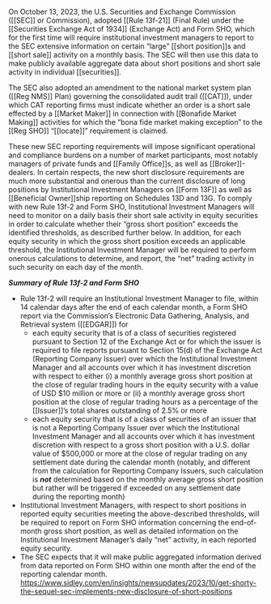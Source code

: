 On October 13, 2023, the U.S. Securities and Exchange Commission ([[SEC]] or Commission), adopted [[Rule 13f-21]] (Final Rule) under the [[Securities Exchange Act of 1934]] (Exchange Act) and Form SHO, which for the first time will require institutional investment managers to report to the SEC extensive information on certain “large” [[short position]]s and [[short sale]] activity on a monthly basis. The SEC will then use this data to make publicly available aggregate data about short positions and short sale activity in individual [[securities]]. 

The SEC also adopted an amendment to the national market system plan ([[Reg NMS]] Plan) governing the consolidated audit trail ([[CAT]]), under which CAT reporting firms must indicate whether an order is a short sale effected by a [[Market Maker]] in connection with [[Bonafide Market Making]] activities for which the “bona fide market making exception” to the [[Reg SHO]] “[[locate]]” requirement is claimed.

These new SEC reporting requirements will impose significant operational and compliance burdens on a number of market participants, most notably managers of private funds and [[Family Office]]s, as well as [[Broker]]-dealers. In certain respects, the new short disclosure requirements are much more substantial and onerous than the current disclosure of long positions by Institutional Investment Managers on [[Form 13F]] as well as [[Beneficial Owner]]ship reporting on Schedules 13D and 13G. To comply with new Rule 13f-2 and Form SHO, Institutional Investment Managers will need to monitor on a daily basis their short sale activity in equity securities in order to calculate whether their “gross short position” exceeds the identified thresholds, as described further below. In addition, for each equity security in which the gross short position exceeds an applicable threshold, the Institutional Investment Manager will be required to perform onerous calculations to determine, and report, the “net” trading activity in such security on each day of the month.

**_Summary of Rule 13f-2 and Form SHO_**

- Rule 13f-2 will require an Institutional Investment Manager to file, within 14 calendar days after the end of each calendar month, a Form SHO report via the Commission’s Electronic Data Gathering, Analysis, and Retrieval system ([[EDGAR]]) for
    - each equity security that is of a class of securities registered pursuant to Section 12 of the Exchange Act or for which the issuer is required to file reports pursuant to Section 15(d) of the Exchange Act (Reporting Company Issuer) over which the Institutional Investment Manager and all accounts over which it has investment discretion with respect to either (i) a monthly average gross short position at the close of regular trading hours in the equity security with a value of USD $10 million or more or (ii) a monthly average gross short position at the close of regular trading hours as a percentage of the [[Issuer]]’s total shares outstanding of 2.5% or more
    - each equity security that is of a class of securities of an issuer that is not a Reporting Company Issuer over which the Institutional Investment Manager and all accounts over which it has investment discretion with respect to a gross short position with a U.S. dollar value of $500,000 or more at the close of regular trading on any settlement date during the calendar month (notably, and different from the calculation for Reporting Company Issuers, such calculation is **_not_** determined based on the monthly average gross short position but rather will be triggered if exceeded on any settlement date during the reporting month)
- Institutional Investment Managers, with respect to short positions in reported equity securities meeting the above-described thresholds, will be required to report on Form SHO information concerning the end-of-month gross short position, as well as detailed information on the Institutional Investment Manager’s daily “net” activity, in each reported equity security.
- The SEC expects that it will make public aggregated information derived from data reported on Form SHO within one month after the end of the reporting calendar month.
https://www.sidley.com/en/insights/newsupdates/2023/10/get-shorty-the-sequel-sec-implements-new-disclosure-of-short-positions
